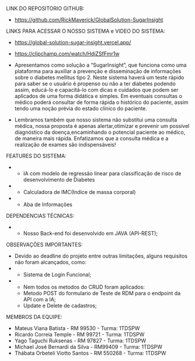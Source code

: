 LINK DO REPOSITORIO GITHUB:
- https://github.com/RickMaverick/GlobalSolution-SugarInsight

LINKS PARA ACESSAR O NOSSO SISTEMA e VIDEO DO SISTEMA:
- https://global-solution-sugar-insight.vercel.app/
- https://clipchamp.com/watch/HdjZSfFmr1w

- Apresentamos como solução a “SugarInsight”, que funciona como uma plataforma para auxiliar a prevenção e disseminação de informações sobre o diabetes mellitus tipo 2. Neste sistema haverá um teste rápido para saber se o usuário é propenso ou não a ter diabetes podendo assim, educá-lo e capacitá-lo com dicas e cuidados que podem ser aplicados de uma forma didática e simples. Em eventuais consultas o médico poderá consultar de forma rápida o histórico do paciente, assim tendo uma noção prévia do estado clínico do paciente.

- Lembramos também que nosso sistema não substitui uma consulta médica, nossa proposta é apenas alertar,otimizar e prevenir um possível diagnóstico da doença,encaminhando o potencial paciente ao médico, de maneira mais rápida. Enfatizamos que a consulta médica e a realização de exames são indispensáveis!

FEATURES DO SISTEMA:
- - IA com modelo de regressão linear para classificação de risco de desenvolvimento de Diabetes
- - Calculadora de IMC(Indice de massa corporal)
- - Aba de Informações

DEPENDENCIAS TÉCNICAS:
- - Nosso Back-end foi desenvolvido em JAVA (API-REST);

OBSERVAÇÕES IMPORTANTES:
- Devido ao deadline do projeto entre outras limitações, alguns requisitos não foram alcançados, como:
- - Sistema de Login Funcional;
- - Nem todos os metodos do CRUD foram aplicados:
  - Metodo POST do formulario de Teste de RDM para o endpoint da API com a IA;
  - Update e Delete de cadastros;

MEMBROS DA EQUIPE:
- Mateus Viana Batista - RM 99530 - Turma: 1TDSPW
- Ricardo Correia Temple - RM 99721 - Turma: 1TDSPW
- Yago Taguchi Ruksenas - RM 97827 - Turma: 1TDSPW
- Michael José Bernardi da Silva - RM99409 - Turma: 1TDSPW
- Thábata Orbeteli Viotto Santos - RM 550268 - Turma: 1TDSPW
